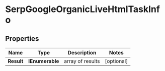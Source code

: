 # SerpGoogleOrganicLiveHtmlTaskInfo


## Properties

| Name | Type | Description | Notes |
|------------ | ------------- | ------------- | -------------|
**Result** | **IEnumerable<SerpGoogleOrganicLiveHtmlResultInfo>** | array of results |[optional]|